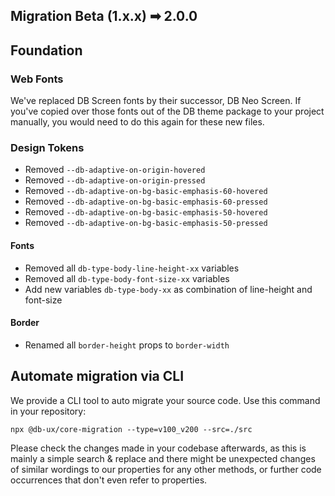 ## Migration Beta (1.x.x) ➡ 2.0.0

## Foundation

### Web Fonts

We've replaced DB Screen fonts by their successor, DB Neo Screen. If you've copied over those fonts out of the DB theme package to your project manually, you would need to do this again for these new files.

### Design Tokens

- Removed `--db-adaptive-on-origin-hovered`
- Removed `--db-adaptive-on-origin-pressed`
- Removed `--db-adaptive-on-bg-basic-emphasis-60-hovered`
- Removed `--db-adaptive-on-bg-basic-emphasis-60-pressed`
- Removed `--db-adaptive-on-bg-basic-emphasis-50-hovered`
- Removed `--db-adaptive-on-bg-basic-emphasis-50-pressed`

#### Fonts

- Removed all `db-type-body-line-height-xx` variables
- Removed all `db-type-body-font-size-xx` variables
- Add new variables `db-type-body-xx` as combination of line-height and font-size

#### Border

- Renamed all `border-height` props to `border-width`

## Automate migration via CLI

We provide a CLI tool to auto migrate your source code. Use this command in your repository:

```shell
npx @db-ux/core-migration --type=v100_v200 --src=./src
```

Please check the changes made in your codebase afterwards, as this is mainly a simple search & replace and there might be unexpected changes of similar wordings to our properties for any other methods, or further code occurrences that don't even refer to properties.
